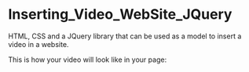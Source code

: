 # Inserting_Video_WebSite_JQuery

HTML, CSS and a JQuery library that can be used as a model to insert a video in a website.

This is how your video will look like in your page:

